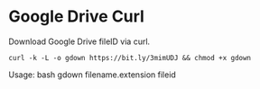 # Google Drive Curl
Download Google Drive fileID via curl.

```console 
curl -k -L -o gdown https://bit.ly/3mimUDJ && chmod +x gdown
```

Usage: bash gdown filename.extension fileid
